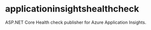 # applicationinsightshealthcheck
ASP.NET Core Health check publisher for Azure Application Insights.
